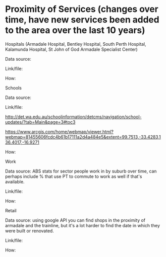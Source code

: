 # Proximity of Services (changes over time, have new services been added to the area over the last 10 years)

Hospitals (Armadale Hospital, Bentley Hospital, South Perth Hospital, Kalamunda Hospital, St John of God Armadale Specialist Center)

Data source: 

Link/file: 

How:

Schools

Data source: 

Link/file: 

http://det.wa.edu.au/schoolinformation/detcms/navigation/school-updates/?tab=Main&page=3#toc3

https://www.arcgis.com/home/webmap/viewer.html?webmap=81455606fcdc4b61b17111a2d4a484e5&extent=99.7513,-33.4283,136.4017,-16.9271

How: 

Work

Data source: ABS stats for sector people work in by suburb over time, can perhaps include % that use PT to commute to work as well if that's available.

Link/file: 

How:

Retail

Data source: using google API you can find shops in the proximity of armadale and the trainline, but it's a lot harder to find the date in which they were built or renovated. 

Link/file: 

How: 
